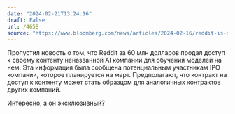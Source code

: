 ```yaml
---
date: "2024-02-21T13:24:16"
draft: False
url: /4658
source: "https://www.bloomberg.com/news/articles/2024-02-16/reddit-is-said-to-sign-ai-content-licensing-deal-ahead-of-ipo?sref=CrGXSfHu"
---
```


Пропустил новость о том, что Reddit за 60 млн долларов продал доступ к своему контенту неназванной AI компании для обучения моделей на нем. Эта информация была сообщена потенциальным участникам IPO компании, которое планируется на март. Предполагают, что контракт на доступ к контенту может стать образцом для аналогичных контрактов других компаний.

Интересно, а он эксклюзивный?
